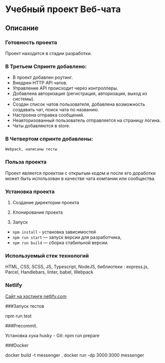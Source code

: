 # Учебный проект Веб-чата

## Описание

### Готовность проекта

Проект находится в стадии разработки.

### В Третьем Спринте добавлено:

* В проект добавлен роутинг.
* Внедрен HTTP API чатов.
* Управление API происходит через контроллеры.
* Добавлена авторизация (регистрация, авторизация, выход из системы).
* Создан список чатов пользователя, добавлена возможность создавать чат, поиск чата по названию.
* Настроена отправка сообщений.
* Неавторизованный пользователь отправляется на страницу логина.
* Чаты добавляются в store.

### В Четвертом спринте добавлены:
    Webpack, написаны тесты

### Польза проекта

Проект является проектом с открытым кодом и после его доработки может быть использован в качестве чата компании или
сообщества.

### Установка проекта

1) Создание директории проекта

2) Клонирование проекта

3) Запуск

- `npm install` - установка зависимостей
- `npm run start` — запуск версии для разработчика,
- `npm run build` — сборка стабильной версии.

### Используемый стек технологий

HTML, CSS, SCSS, JS, Typescript, NodeJS, библиотеки : express.js, Parcel, Handlebars, linter, babel, Webpack

### Netlify

[Сайт на хостинге netlify.com](https://dreamy-cassata-053c4c.netlify.app/)

###Запуск тестов

npm run test

###Precommit. 

Установка хука husky - Git:
npm run prepare

###Docker

docker build -t messenger . docker run -dp 3000:3000 messenger

